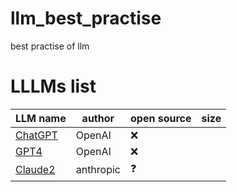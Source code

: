 # llm_best_practise
best practise of llm

# LLLMs list 
| LLM name | author | open source | size | 
|-------|-------|-------|-------|
| [ChatGPT](https://openai.com/chatgpt) | OpenAI | ❌ | |
| [GPT4](https://openai.com/gpt-4) | OpenAI | ❌ | |
| [Claude2](https://claude.ai) | anthropic | ❓ | |
